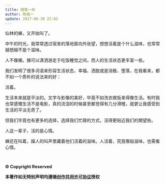 ```yaml
---
title: 随笔一则
author: 陈抱一
update: 2017-06-30 22:02
---
```


仙林的蝉，又开始叫了。



中午的时光，我常常透过宿舍的落地窗向外张望，想想活着是个什么滋味，也常常越想越不是个滋味。



人不像猪。猪可以潇洒游走于吃饭睡觉之间，而人的生活状态更丰富一些。



我们发明了很多词语来形容生活状态，幸福、洒脱或是消极、堕落，在我看来，都不如一个质朴的说法来的好：



活着。



生活本来就是平淡的。文字与影像的美好，毕竟不如洗衣做饭来得像生活。有时我也常感慨生活不是电影，真的流泪的时候甚至都觉得有几分滑稽，就更让我感受到生活的平淡无奇了。



但我们毕竟也有更多的选择，选择我们忙碌的方式，活得更贴近我们的期望些。



人这一辈子，活的是心情。



蝉还在叫着，躁人的叫声里藏着他们活着的滋味。人活着，究竟哪般滋味，也需看心情。



<br>

**© Copyright Reserved**

**本著作如无特别声明均遵循[创作共用许可协议](https://creativecommons.org/)授权**